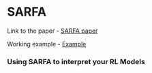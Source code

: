 # SARFA
Link to the paper - [SARFA paper](https://arxiv.org/abs/1912.12191)

Working example - [Example](Example.ipynb)
### Using SARFA to interpret your RL Models
